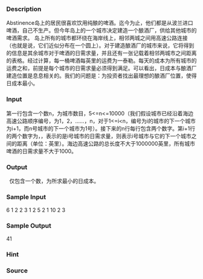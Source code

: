 
### Description
Abstinence岛上的居民很喜欢饮用纯酿的啤酒。迄今为止，他们都是从波兰进口啤酒，自己不生产。但今年岛上的一个城市决定建造一个酿酒厂，供给其他城市的啤酒需求。
岛上所有的城市都环绕在海岸线上，相邻两城之间用高速公路连接（也就是说，它们近似分布在一个圆上）。对于建造酿酒厂的城市来说，它将得到的信息是其余城市对于啤酒的日需求量，并且还有一张记载着相邻两城市之间距离的表格。经过计算，每一桶啤酒每英里的运费为一泰勒。每天的成本为所有城市的运费之和，前提是每个城市的日需求量必须得到满足。可以看出，日成本与酿酒厂建造位置是息息相关的。我们的问题是：为投资者找出最理想的酿酒厂位置，使得日成本最小。
 
### Input
第一行包含一个数n，为城市数目，5<=n<=10000（我们假设城市已经沿着海边高速公路顺序编号，为1，2，……，n，对于1<=i<n，编号为i的城市的下一个城市为i+1，而n号城市的下一个城市为1号）。接下来的n行每行包含两个数字。第i+1行的两个数字为，，表示的是i号城市的日需求量，则表示i号城市与它的下一个城市之间的距离（单位：英里）。海边高速公路的总长度不大于1000000英里，所有城市啤酒的日需求量不大于1000。
### Output
 
仅包含一个数，为所求最小的日成本。
### Sample Input
6
1 2
2 3
1 2
5 2
1 10
2 3


### Sample Output
41
### Hint

### Source
